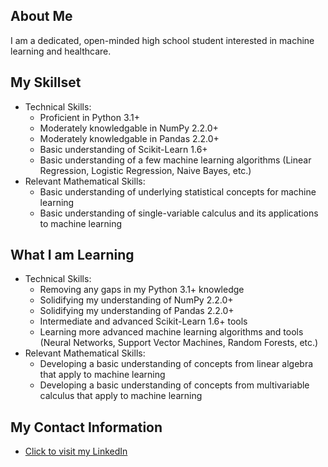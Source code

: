 ## About Me
I am a dedicated, open-minded high school student interested in machine learning and healthcare.
  
## My Skillset
  - Technical Skills:
    * Proficient in Python 3.1+
    * Moderately knowledgable in NumPy 2.2.0+
    * Moderately knowledgable in Pandas 2.2.0+
    * Basic understanding of Scikit-Learn 1.6+
    * Basic understanding of a few machine learning algorithms (Linear Regression, Logistic Regression, Naive Bayes, etc.)
  - Relevant Mathematical Skills:
    * Basic understanding of underlying statistical concepts for machine learning
    * Basic understanding of single-variable calculus and its applications to machine learning

## What I am Learning
  - Technical Skills:
    * Removing any gaps in my Python 3.1+ knowledge
    * Solidifying my understanding of NumPy 2.2.0+
    * Solidifying my understanding of Pandas 2.2.0+
    * Intermediate and advanced Scikit-Learn 1.6+ tools
    * Learning more advanced machine learning algorithms and tools (Neural Networks, Support Vector Machines, Random Forests, etc.)
 - Relevant Mathematical Skills:
   * Developing a basic understanding of concepts from linear algebra that apply to machine learning
   * Developing a basic understanding of concepts from multivariable calculus that apply to machine learning

## My Contact Information
  - [Click to visit my LinkedIn](https://www.linkedin.com/in/vetri-raj)

